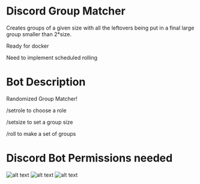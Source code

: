 # Discord Group Matcher
Creates groups of a given size with all the leftovers being put in a final large group smaller than 2*size.

Ready for docker

Need to implement scheduled rolling

# Bot Description
Randomized Group Matcher!

/setrole to choose a role

/setsize to set a group size

/roll to make a set of groups


# Discord Bot Permissions needed
![alt text](image.png)
![alt text](image-1.png)
![alt text](image-2.png)